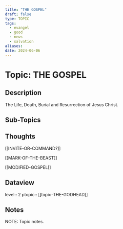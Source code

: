 ```yaml
---
title: "THE GOSPEL"
draft: false
type: TOPIC
tags:
  - evangel
  - good
  - news
  - salvation
aliases: 
date: 2024-06-06
---
```

# Topic: THE GOSPEL
## Description
The Life, Death, Burial and Resurrection of Jesus Christ.

## Sub-Topics


## Thoughts
[[INVITE-OR-COMMAND?]]

[[MARK-OF-THE-BEAST]]

[[MODIFIED-GOSPEL]]

## Dataview
level:: 2
ptopic:: [[topic-THE-GODHEAD]]

## Notes
NOTE: Topic notes.